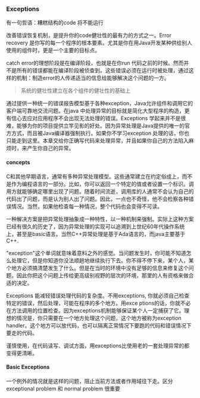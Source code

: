 ### Exceptions

有一句哲语：糟糕结构的code 将不能运行

改善错误恢复机制，是提升你的code健壮性的最有力的方式之一。Error recovery 是你写的每一个程序的根本要素。尤其是你在用Java开发某种供给别人使用的组件时，更是一个主要的目标点。

catch error的理想阶段是在编译阶段，也就是在你run 代码之前的时候。然而并不是所有的错误都能在编译阶段被侦查到。这些错误必须在运行时被处理，通过这样的机制：制造error的人传递适当的信息给能够解决这个问题的一方。

> 系统的健壮性建立在各个组件的健壮性的基础上

通过提供一种统一的错误报告模型基于各种exception，Java允许组件和调用它的客户端可靠地交流问题。在java 中处理异常的目标就是简化大型程序的构造，更有信心去应对应用程序不会出现无法处理的错误。Exceptions 学起来并不是很难，能够为你的项目提供立竿见影的好处。因为异常处理是Java提供的唯一的官方方式，而且被Java编译器强制执行。如果你不学习exception 处理的话，你也只能走到这里。本章交给你正确写代码来处理异常，并且如果你自己的方法陷入麻烦时，来产生你自己的异常。



#### concepts

C和其他早期语言，通常有多种异常处理模型。这些通常建立在约定俗成上，而不是作为编程语言的一部分。比如，你可以返回一个特定的值或者设置一个标识。调用方就能够确定哪里出现了问题。随着时间流逝，调用库的人通常不会认为自己的代码出了问题，而是认为别人出了问题。因此，一点也不奇怪，他不会检察各种错误情况。当然，如果他检查每一种情况，整个代码也会变得不可读。

一种解决方案是把异常处理抽象成一种特性，以一种机制来强制。实际上这种方案已经有很久的历史了，因为异常处理的实现可以追溯到上世纪60年代操作系统上，甚至是basic语言。当然C++异常处理是基于Ada语言的，而java主要基于C++.

"exception"这个单词就意味着意料之外的感觉。当问题发生时，你可能不知道怎么处理它，但是你知道你没法顺趟地继续执行下去。你不得不停下来，某个人，某个地方必须搞清楚发生了什么。但是在当时的环境中没有足够的信息来修复这个问题。因此你把这个问题上传给更高级别视野的层次的环境，那里的人有资格来做合适的决定。

Exceptions 能减轻错误处理代码的复杂度。不用exceptions, 你就必须自己检查特定的错误，然后处理，可能在程序的多个地方。用exce ptions的话，你就不必在方法调用的位置检查。因为exceptions机制能够保证某个人一定捕获了它。理想的情况是，你只需要在一个地方处理这个问题，这个地方被称为exception handler。这个地方可以放代码，也可以隔离正常情况下要跑的代码和错误情况下要走的代码。

谨慎使用，在代码读写、调试方面，用exceptions比使用老的一套处理异常的都变得更清晰。

#### Basic Exceptions

一个例外的情况就是这样的问题，阻止当前方法或者作用域往下走。区分exceptional problem 和 normal problem 很重要